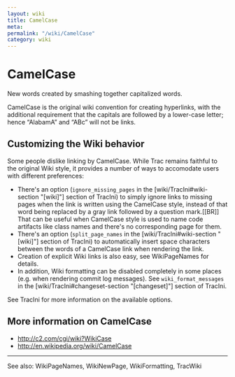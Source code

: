 ```yaml
---
layout: wiki
title: CamelCase
meta: 
permalink: "/wiki/CamelCase"
category: wiki
---
```

<!-- Name: CamelCase -->
<!-- Version: 4 -->
<!-- Author: trac -->

# CamelCase
New words created by smashing together capitalized words.

CamelCase is the original wiki convention for creating hyperlinks, with the additional requirement that the capitals are followed by a lower-case letter; hence “AlabamA” and “ABc” will not be links.

## Customizing the Wiki behavior

Some people dislike linking by CamelCase.  While Trac remains faithful to the original Wiki style, it provides a number of ways to accomodate users with different preferences:
 * There's an option (`ignore_missing_pages` in the [wiki/TracIni#wiki-section "[wiki]"] section of TracIni) to simply ignore links to missing pages when the link is written using the CamelCase style, instead of that word being replaced by a gray link followed by a question mark.[[BR]]
   That can be useful when CamelCase style is used to name code artifacts like class names and there's no corresponding page for them.
 * There's an option (`split_page_names` in the  [wiki/TracIni#wiki-section "[wiki]"] section of TracIni) to automatically insert space characters between the words of a CamelCase link when rendering the link.
 * Creation of explicit Wiki links is also easy, see WikiPageNames for details.
 * In addition, Wiki formatting can be disabled completely in some places (e.g. when rendering commit log messages). See `wiki_format_messages` in the [wiki/TracIni#changeset-section "[changeset]"] section of TracIni.

See TracIni for more information on the available options.

## More information on CamelCase

 * http://c2.com/cgi/wiki?WikiCase
 * http://en.wikipedia.org/wiki/CamelCase

----
See also: WikiPageNames, WikiNewPage, WikiFormatting, TracWiki